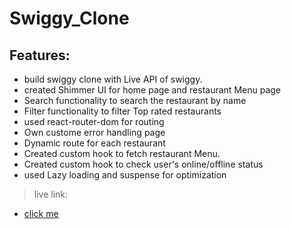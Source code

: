 # Swiggy_Clone

## Features:

- build swiggy clone with Live API of swiggy.
- created Shimmer UI for home page and restaurant Menu page
- Search functionality to search the restaurant by name
- Filter functionality to filter Top rated restaurants
- used react-router-dom for routing
- Own custome error handling page
- Dynamic route for each restaurant
- Created custom hook to fetch restaurant Menu.
- Created custom hook to check user's online/offline status
- used Lazy loading and suspense for optimization

> live link:

- [click me](https://tourmaline-gingersnap-33e310.netlify.app/)
